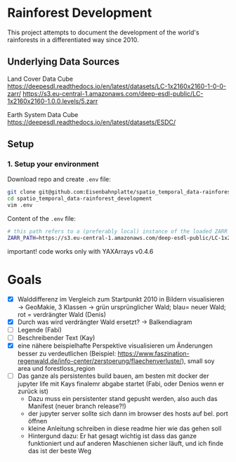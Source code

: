 # Rainforest Development

This project attempts to document the development of the world's rainforests in a differentiated way since 2010.


## Underlying Data Sources

Land Cover Data Cube
https://deepesdl.readthedocs.io/en/latest/datasets/LC-1x2160x2160-1-0-0-zarr/
https://s3.eu-central-1.amazonaws.com/deep-esdl-public/LC-1x2160x2160-1.0.0.levels/5.zarr

Earth System Data Cube
https://deepesdl.readthedocs.io/en/latest/datasets/ESDC/

## Setup

### 1. Setup your environment

Download repo and create `.env` file:

```bash
git clone git@github.com:Eisenbahnplatte/spatio_temporal_data-rainforest_development.git # clone the repository
cd spatio_temporal_data-rainforest_development 
vim .env
```

Content of the `.env` file:

```bash
# this path refers to a (preferably local) instance of the loaded ZARR dataset. URL also possible
ZARR_PATH=https://s3.eu-central-1.amazonaws.com/deep-esdl-public/LC-1x2160x2160-1.0.0.levels/5.zarr
```

important! code works only with YAXArrays v0.4.6

# Goals

- [x] Walddifferenz im Vergleich zum Startpunkt 2010 in Bildern visualisieren -> GeoMakie, 3 Klassen -> grün ursprünglicher Wald; blau= neuer Wald; rot = verdrängter Wald (Denis)
- [x] Durch was wird verdrängter Wald ersetzt? -> Balkendiagram
- [ ] Legende (Fabi)
- [ ] Beschreibender Text (Kay)
- [X] eine nähere beispielhafte Perspektive visualisieren um Änderungen besser zu verdeutlichen (Beispiel: https://www.faszination-regenwald.de/info-center/zerstoerung/flaechenverluste/), small soy area und forestloss_region
- [ ] Das ganze als persistentes build bauen, am besten mit docker der jupyter life mit Kays finalemr abgabe startet (Fabi, oder Denios wenn er zurück ist)
  - Dazu muss ein persistenter stand gepusht werden, also auch das Manifest (neuer branch release?!)
  - der jupyter server sollte sich dann im browser des hosts auf bel. port öffnen
  - kleine Anleitung schreiben in diese readme hier wie das gehen soll
  - Hintergund dazu: Er hat gesagt wichtig ist dass das ganze funktioniert und auf anderen Maschienen sicher läuft, und ich finde das ist der beste Weg 
